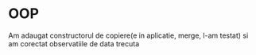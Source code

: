 # OOP
Am adaugat constructorul de copiere(e in aplicatie, merge, l-am testat) si am corectat observatiile de data trecuta
